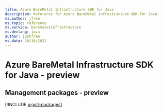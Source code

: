 ```yaml
---
title: Azure BareMetal Infrastructure SDK for Java
description: Reference for Azure BareMetal Infrastructure SDK for Java
ms.author: jfree
ms.topic: reference
ms.service: baremetalinfrastructure
ms.devlang: java
author: joshfree
ms.data: 10/19/2022
---
```

# Azure BareMetal Infrastructure SDK for Java - preview

## Management packages - preview
[!INCLUDE [mgmt-packages](baremetal-infrastructure-mgmt-index.md)]
